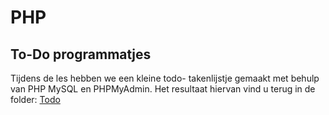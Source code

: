 # PHP

## To-Do programmatjes

Tijdens de les hebben we een kleine todo- takenlijstje gemaakt met behulp van PHP MySQL en PHPMyAdmin.
Het resultaat hiervan vind u terug in de folder: [Todo](./10-todo/)